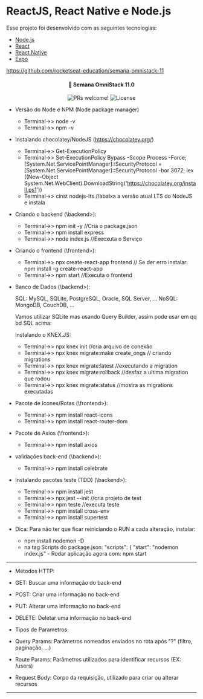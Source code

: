 # ReactJS, React Native e Node.js

Esse projeto foi desenvolvido com as seguintes tecnologias:

- [Node.js](https://nodejs.org/en/)
- [React](https://reactjs.org)
- [React Native](https://facebook.github.io/react-native/)
- [Expo](https://expo.io/)

https://github.com/rocketseat-education/semana-omnistack-11

<h4 align="center">
  🚀 Semana OmniStack 11.0
</h4>

<p align="center">
 <img src="https://img.shields.io/static/v1?label=PRs&message=welcome&color=7159c1&labelColor=000000" alt="PRs welcome!" />

  <img alt="License" src="https://img.shields.io/static/v1?label=license&message=MIT&color=7159c1&labelColor=000000">
</p>


- Versão do Node e NPM (Node package manager)

     - Terminal->> node -v
     - Terminal->> npm -v


- Instalando chocolatey/NodeJS (https://chocolatey.org/)

     - Terminal->> Get-ExecutionPolicy
     - Terminal->> Set-ExecutionPolicy Bypass -Scope Process -Force; [System.Net.ServicePointManager]::SecurityProtocol = [System.Net.ServicePointManager]::SecurityProtocol -bor 3072; iex ((New-Object System.Net.WebClient).DownloadString('https://chocolatey.org/install.ps1'))
     - Terminal->> cinst nodejs-lts //abaixa a versão atual LTS do NodeJS e instala

- Criando o backend (\backend>):

     - Terminal->> npm init -y //Cria o package.json
     - Terminal->> npm install express
     - Terminal->> node index.js //Execxuta o Serviço

- Criando o frontend (\frontend>):

     - Terminal->> npx create-react-app frontend // Se der erro instalar: npm install -g create-react-app
     - Terminal->> npm start //Executa o frontend

 - Banco de Dados (\backend>):
  
    SQL: MySQL, SQLite, PostgreSQL, Oracle, SQL Server, ...
    NoSQL: MongoDB, CouchDB, ...
   
    Vamos utilizar SQLite mas usando Query Builder, assim pode usar em qq bd SQL acima:
    
    instalando o KNEX.JS:
    - Terminal->> npx knex init //cria arquivo de conexão
    - Terminal->> npx knex migrate:make create_ongs // criando migrations
    - Terminal->> npx knex migrate:latest //executando a migration
    - Terminal->> npx knex migrate:rollback //desfaz a ultima migration que rodou
    - Terminal->> npx knex migrate:status //mostra as migrations executadas
	
- Pacote de Icones/Rotas (\frontend>):

     - Terminal->> npm install react-icons
     - Terminal->> npm install react-router-dom
		
- Pacote de Axios (\frontend>):		

     - Terminal->> npm install axios
		

- validações back-end (\backend>):
     
     - Terminal->> npm install celebrate
	
- Instalando pacotes teste (TDD) (\backend>):

     - Terminal->> npm install jest	
     - Terminal->> npx jest --init //cria projeto de test
     - Terminal->> npm teste //executa teste
     - Terminal->> npm install cross-env
     - Terminal->> npm install supertest

- Dica: Para não ter que ficar reiniciando o RUN a cada alteração, instalar:
      
     - npm install nodemon -D
     - na tag Scripts do package.json:
              "scripts": {
                "start": "nodemon index.js"
      - Rodar aplicação agora com: npm start

 * * * * * * * * * * * * * * * * * * * * * * * * * * * * * * * * * * * * * * * * * * * * * * * * * *
 *  Métodos HTTP:
 
 * GET: Buscar uma informação do back-end
 * POST: Criar uma informação no back-end
 * PUT: Alterar uma informação no back-end
 * DELETE: Deletar uma informação no back-end
 
 * Tipos de Parametros:
 
 * Query Params: Parâmetros nomeados enviados no rota após "?" (filtro, paginação, ...)
 * Route Params: Parâmetros utilizados para identificar recursos (EX: /users) 
 * Request Body: Corpo da requisição, utilizado para criar ou alterar recursos
 * * * * * * * * * * * * * * * * * * * * * * * * * * * * * * * * * * * * * * * * * * * * * * * * * *
